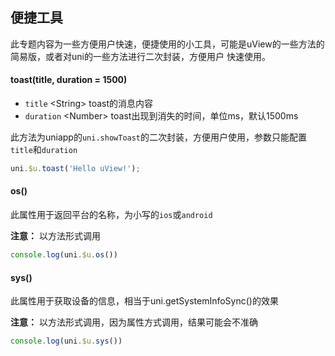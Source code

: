 ## 便捷工具

<demo-model url="/pages/componentsA/toast/index"></demo-model>


此专题内容为一些方便用户快速，便捷使用的小工具，可能是uView的一些方法的简易版，或者对uni的一些方法进行二次封装，方便用户
快速使用。


#### toast(title, duration = 1500)

- `title` <String\> toast的消息内容
- `duration` <Number\> toast出现到消失的时间，单位ms，默认1500ms

此方法为uniapp的`uni.showToast`的二次封装，方便用户使用，参数只能配置`title`和`duration`

```js
uni.$u.toast('Hello uView!');
```


#### os()

此属性用于返回平台的名称，为小写的`ios`或`android`  

**注意：** 以方法形式调用

```js
console.log(uni.$u.os())
```


#### sys()

此属性用于获取设备的信息，相当于uni.getSystemInfoSync()的效果  

**注意：** 以方法形式调用，因为属性方式调用，结果可能会不准确

```js
console.log(uni.$u.sys())
```

